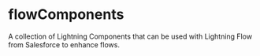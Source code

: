 # flowComponents

A collection of Lightning Components that can be used with Lightning Flow from Salesforce to enhance flows.

